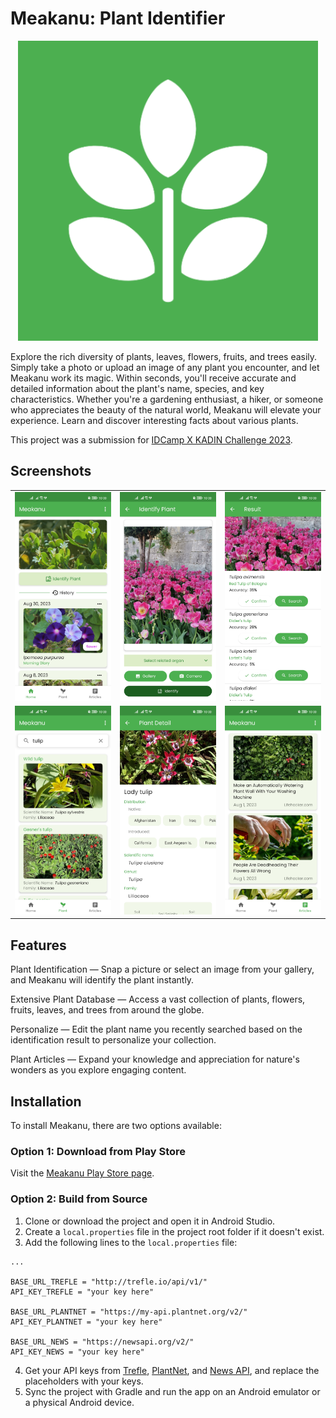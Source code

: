 # Meakanu: Plant Identifier

<div align="center">
  <img src="https://github.com/harissabil/Meakanu/blob/master/app/src/main/ic_launcher-playstore.png" width="480" alt="Centered Image">
</div>

Explore the rich diversity of plants, leaves, flowers, fruits, and trees easily. Simply take a photo or upload an image of any plant you encounter, and let Meakanu work its magic. Within seconds, you'll receive accurate and detailed information about the plant's name, species, and key characteristics. Whether you're a gardening enthusiast, a hiker, or someone who appreciates the beauty of the natural world, Meakanu will elevate your experience. Learn and discover interesting facts about various plants.

This project was a submission for [IDCamp X KADIN Challenge 2023](https://idcamp.ioh.co.id/news/940/selamat-kepada-pemenang-idcamp-x-kadin-challenge-2023-menuju-indonesia-emas-pada-tahun-2045).

## Screenshots

<table>
  <tbody>
    <tr>
      <td><img src="assets/screenshot/home.jpg?raw=true"/></td>
      <td><img src="assets/screenshot/identify.jpg?raw=true"/></td>
      <td><img src="assets/screenshot/result.jpg?raw=true"/></td>
    </tr>
    <tr>
      <td><img src="assets/screenshot/plant.jpg?raw=true"/></td>
      <td><img src="assets/screenshot/detail.jpg?raw=true"/></td>
      <td><img src="assets/screenshot/articles.jpg?raw=true"/></td>
    </tr>
  </tbody>
</table>

## Features

Plant Identification — Snap a picture or select an image from your gallery, and Meakanu will identify the plant instantly.

Extensive Plant Database — Access a vast collection of plants, flowers, fruits, leaves, and trees from around the globe.

Personalize — Edit the plant name you recently searched based on the identification result to personalize your collection.

Plant Articles — Expand your knowledge and appreciation for nature's wonders as you explore engaging content.

## Installation

To install Meakanu, there are two options available:

### Option 1: Download from Play Store

Visit the [Meakanu Play Store page](https://play.google.com/store/apps/details?id=com.harissabil.meakanu).

### Option 2: Build from Source

1. Clone or download the project and open it in Android Studio.
2. Create a `local.properties` file in the project root folder if it doesn't exist.
3. Add the following lines to the `local.properties` file:

```android
...

BASE_URL_TREFLE = "http://trefle.io/api/v1/"
API_KEY_TREFLE = "your key here"

BASE_URL_PLANTNET = "https://my-api.plantnet.org/v2/"
API_KEY_PLANTNET = "your key here"

BASE_URL_NEWS = "https://newsapi.org/v2/"
API_KEY_NEWS = "your key here"
```

4. Get your API keys from [Trefle](https://trefle.io/), [PlantNet](https://my.plantnet.org/), and [News API](https://newsapi.org/), and replace the placeholders with your keys.
5. Sync the project with Gradle and run the app on an Android emulator or a physical Android device.